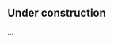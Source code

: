 <script type="text/javascript"> // Show button function look(type){ param=document.getElementById(type); if(param.style.display == "none") param.style.display = "block"; else param.style.display = "none" } </script>
 

## Under construction

...
